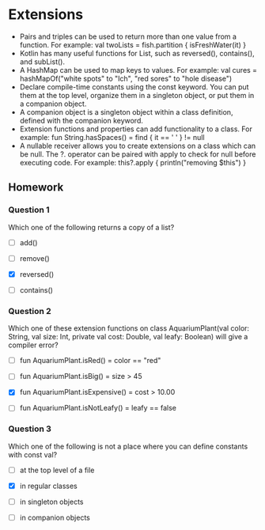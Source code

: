 # Extensions

- Pairs and triples can be used to return more than one value from a function. For example: val twoLists = fish.partition { isFreshWater(it) }
- Kotlin has many useful functions for List, such as reversed(), contains(), and subList().
- A HashMap can be used to map keys to values. For example: val cures = hashMapOf("white spots" to "Ich", "red sores" to "hole disease")
- Declare compile-time constants using the const keyword. You can put them at the top level, organize them in a singleton object, or put them in a companion object.
- A companion object is a singleton object within a class definition, defined with the companion keyword.
- Extension functions and properties can add functionality to a class. For example: fun String.hasSpaces() = find { it == ' ' } != null
- A nullable receiver allows you to create extensions on a class which can be null. The ?. operator can be paired with apply to check for null before executing code. For example: this?.apply { println("removing $this") }

## Homework

### Question 1
Which one of the following returns a copy of a list?

- [ ] add()

- [ ] remove()

- [x] reversed()

- [ ] contains()

### Question 2
Which one of these extension functions on class AquariumPlant(val color: String, val size: Int, private val cost: Double, val leafy: Boolean) will give a compiler error?

- [ ] fun AquariumPlant.isRed() = color == "red"

- [ ] fun AquariumPlant.isBig() = size > 45

- [x] fun AquariumPlant.isExpensive() = cost > 10.00

- [ ] fun AquariumPlant.isNotLeafy() = leafy == false

### Question 3
Which one of the following is not a place where you can define constants with const val?

- [ ] at the top level of a file

- [x] in regular classes

- [ ] in singleton objects

- [ ] in companion objects